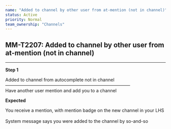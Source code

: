 ```yaml
---
name: "Added to channel by other user from at-mention (not in channel)"
status: Active
priority: Normal
team_ownership: "Channels"
---
```


## MM-T2207: Added to channel by other user from at-mention (not in channel)

---

**Step 1**

Added to channel from autocomplete not in channel\
————————————————————————————\
Have another user mention and add you to a channel

**Expected**

You receive a mention, with mention badge on the new channel in your LHS\
\
System message says you were added to the channel by so-and-so
